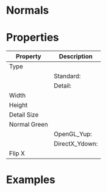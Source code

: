 # Normals


# Properties


| Property | Description| 
| -------- | -----------|
| Type |  |
| | Standard: <desc> |
| | Detail: <desc> |
| Width |  |
| Height |  |
| Detail Size |  |
| Normal Green |  |
| | OpenGL_Yup: <desc> |
| | DirectX_Ydown: <desc> |
| Flip X |  |




# Examples
